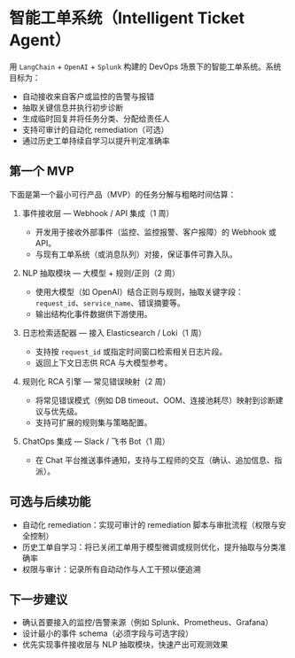 

# 智能工单系统（Intelligent Ticket Agent）

用 `LangChain` + `OpenAI` + `Splunk` 构建的 DevOps 场景下的智能工单系统。系统目标为：

- 自动接收来自客户或监控的告警与报错
- 抽取关键信息并执行初步诊断
- 生成临时回复并将任务分类、分配给责任人
- 支持可审计的自动化 remediation（可选）
- 通过历史工单持续自学习以提升判定准确率

## 第一个 MVP

下面是第一个最小可行产品（MVP）的任务分解与粗略时间估算：

1. 事件接收层 — Webhook / API 集成（1 周）
    - 开发用于接收外部事件（监控、监控报警、客户报障）的 Webhook 或 API。
    - 与现有工单系统（或消息队列）对接，保证事件可靠入队。

2. NLP 抽取模块 — 大模型 + 规则/正则（2 周）
    - 使用大模型（如 OpenAI）结合正则与规则，抽取关键字段：`request_id`、`service_name`、错误摘要等。
    - 输出结构化事件数据供下游使用。

3. 日志检索适配器 — 接入 Elasticsearch / Loki（1 周）
    - 支持按 `request_id` 或指定时间窗口检索相关日志片段。
    - 返回上下文日志供 RCA 与大模型参考。

4. 规则化 RCA 引擎 — 常见错误映射（2 周）
    - 将常见错误模式（例如 DB timeout、OOM、连接池耗尽）映射到诊断建议与优先级。
    - 支持可扩展的规则集与策略配置。

5. ChatOps 集成 — Slack / 飞书 Bot（1 周）
    - 在 Chat 平台推送事件通知，支持与工程师的交互（确认、追加信息、指派）。

## 可选与后续功能

- 自动化 remediation：实现可审计的 remediation 脚本与审批流程（权限与安全控制）
- 历史工单自学习：将已关闭工单用于模型微调或规则优化，提升抽取与分类准确率
- 权限与审计：记录所有自动动作与人工干预以便追溯

## 下一步建议

- 确认首要接入的监控/告警来源（例如 Splunk、Prometheus、Grafana）
- 设计最小的事件 schema（必须字段与可选字段）
- 优先实现事件接收层与 NLP 抽取模块，快速产出可观测效果

